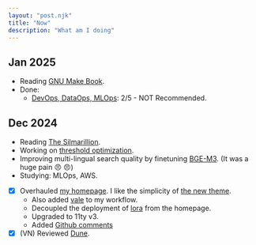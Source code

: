```yaml
---
layout: "post.njk"
title: "Now"
description: "What am I doing" 
---
```


## Jan 2025

- Reading [GNU Make Book](https://nostarch.com/gnumake).
- Done:
    - [DevOps, DataOps, MLOps](https://www.coursera.org/learn/devops-dataops-mlops-duke): 2/5 - NOT Recommended.

## Dec 2024

- Reading [The Silmarillion](https://en.wikipedia.org/wiki/The_Silmarillion).
- Working on [threshold optimization](/posts/adaptive_threshold).
- Improving multi-lingual search quality by finetuning [BGE-M3](https://huggingface.co/BAAI/bge-m3). 
(It was a huge pain :angry: :angry:)
- Studying: MLOps, AWS.
- [x] Overhauled [my homepage](http://ltdk.me). I like the simplicity of [the new theme](https://github.com/CondensedMilk7/eleventy-academic-template).
    - Also added [vale](https://vale.sh/) to my workflow.
    - Decoupled the deployment of [lora](https://ltdk-lora.netlify.app/) from the homepage.
    - Upgraded to 11ty v3.
    - Added [Github comments](https://utteranc.es)
- [x] (VN) Reviewed [Dune](https://www.youtube.com/shorts/JWC_Tpqe9eE).
